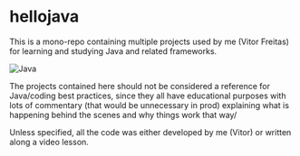 # hellojava

This is a mono-repo containing multiple projects used by me (Vitor Freitas) for learning and studying Java and related frameworks. 

![Java](http://s2.glbimg.com/DyDQQTZSF1oEiO8kawMIxP72KzQ=/290x417/s.glbimg.com/jo/g1/f/original/2011/08/22/22-java-300.jpg)


The projects contained here should not be considered a reference for Java/coding best practices, since they all have educational purposes with lots of commentary (that would be unnecessary in prod) explaining what is happening behind the scenes and why things work that way/

Unless specified, all the code was either developed by me (Vitor) or written along a video lesson. 
